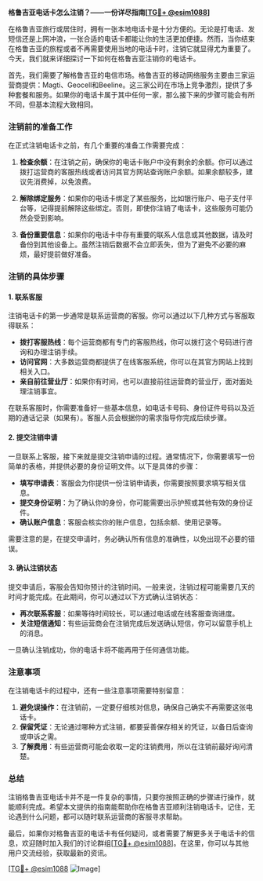**格鲁吉亚电话卡怎么注销？——一份详尽指南[[TG💪+ @esim1088](https://t.me/s/esim1088)]**

在格鲁吉亚旅行或居住时，拥有一张本地电话卡是十分方便的。无论是打电话、发短信还是上网冲浪，一张合适的电话卡都能让你的生活更加便捷。然而，当你结束在格鲁吉亚的旅程或者不再需要使用当地的电话卡时，注销它就显得尤为重要了。今天，我们就来详细探讨一下如何在格鲁吉亚注销你的电话卡。

首先，我们需要了解格鲁吉亚的电信市场。格鲁吉亚的移动网络服务主要由三家运营商提供：Magti、Geocell和Beeline。这三家公司在市场上竞争激烈，提供了多种套餐和服务。如果你的电话卡属于其中任何一家，那么接下来的步骤可能会有所不同，但基本流程大致相同。

### 注销前的准备工作

在正式注销电话卡之前，有几个重要的准备工作需要完成：

1. **检查余额**：在注销之前，确保你的电话卡账户中没有剩余的余额。你可以通过拨打运营商的客服热线或者访问其官方网站查询账户余额。如果余额较多，建议先消费掉，以免浪费。

2. **解除绑定服务**：如果你的电话卡绑定了某些服务，比如银行账户、电子支付平台等，记得提前解除这些绑定。否则，即使你注销了电话卡，这些服务可能仍然会受到影响。

3. **备份重要信息**：如果你的电话卡中存有重要的联系人信息或其他数据，请及时备份到其他设备上。虽然注销后数据不会立即丢失，但为了避免不必要的麻烦，最好提前做好准备。

### 注销的具体步骤

#### 1. 联系客服

注销电话卡的第一步通常是联系运营商的客服。你可以通过以下几种方式与客服取得联系：

- **拨打客服热线**：每个运营商都有专门的客服热线，你可以拨打这个号码进行咨询和办理注销手续。
- **访问官网**：大多数运营商都提供了在线客服系统，你可以在其官方网站上找到相关入口。
- **亲自前往营业厅**：如果你有时间，也可以直接前往运营商的营业厅，面对面处理注销事宜。

在联系客服时，你需要准备好一些基本信息，如电话卡号码、身份证件号码以及近期的通话记录（如果有）。客服人员会根据你的需求指导你完成后续步骤。

#### 2. 提交注销申请

一旦联系上客服，接下来就是提交注销申请的过程。通常情况下，你需要填写一份简单的表格，并提供必要的身份证明文件。以下是具体的步骤：

- **填写申请表**：客服会为你提供一份注销申请表，你需要按照要求填写相关信息。
- **提交身份证明**：为了确认你的身份，你可能需要出示护照或其他有效的身份证件。
- **确认账户信息**：客服会核实你的账户信息，包括余额、使用记录等。

需要注意的是，在提交申请时，务必确认所有信息的准确性，以免出现不必要的错误。

#### 3. 确认注销状态

提交申请后，客服会告知你预计的注销时间。一般来说，注销过程可能需要几天的时间才能完成。在此期间，你可以通过以下方式确认注销状态：

- **再次联系客服**：如果等待时间较长，可以通过电话或在线客服查询进度。
- **关注短信通知**：有些运营商会在注销完成后发送确认短信，你可以留意手机上的消息。

一旦确认注销成功，你的电话卡将不能再用于任何通信功能。

### 注意事项

在注销电话卡的过程中，还有一些注意事项需要特别留意：

1. **避免误操作**：在注销前，一定要仔细核对信息，确保自己确实不再需要这张电话卡。
2. **保留凭证**：无论通过哪种方式注销，都要妥善保存相关的凭证，以备日后查询或申诉之需。
3. **了解费用**：有些运营商可能会收取一定的注销费用，所以在注销前最好询问清楚。

### 总结

注销格鲁吉亚电话卡并不是一件复杂的事情，只要你按照正确的步骤进行操作，就能顺利完成。希望本文提供的指南能帮助你在格鲁吉亚顺利注销电话卡。记住，无论遇到什么问题，都可以随时联系运营商的客服寻求帮助。

最后，如果你对格鲁吉亚的电话卡有任何疑问，或者需要了解更多关于电话卡的信息，欢迎随时加入我们的讨论群组[[TG💪+ @esim1088](https://t.me/s/esim1088)]。在这里，你可以与其他用户交流经验，获取最新的资讯。

[[TG💪+ @esim1088](https://t.me/s/esim1088) ![Image](https://i.postimg.cc/4NQfJmqS/Snipaste-2025-05-13-00-14-12.png)]
